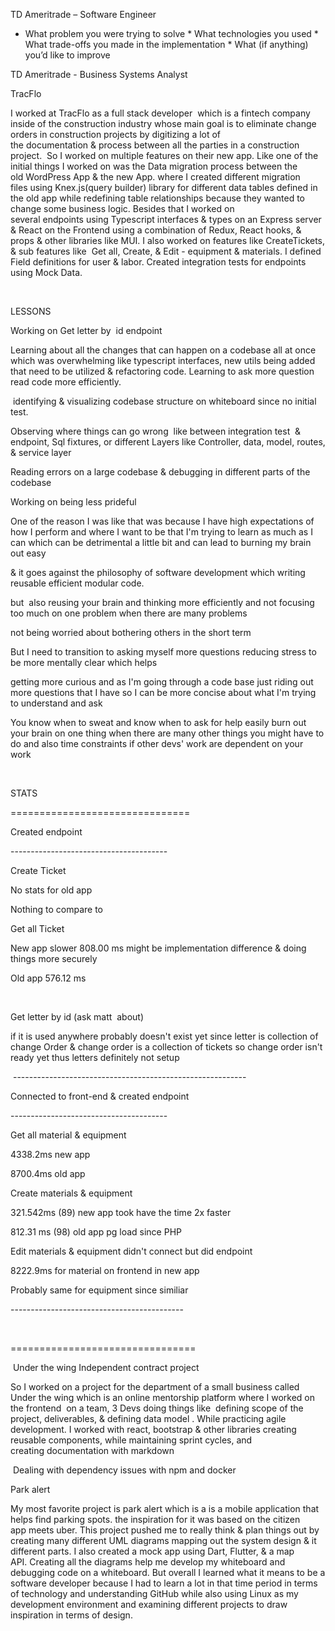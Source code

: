 TD Ameritrade – Software Engineer 

* What problem you were trying to solve * What technologies you used * What trade-offs you made in the implementation * What (if anything) you’d like to improve 

TD Ameritrade - Business Systems Analyst 

TracFlo  

I worked at TracFlo as a full stack developer  which is a fintech company inside of the construction industry whose main goal is to eliminate change orders in construction projects by digitizing a lot of the documentation & process between all the parties in a construction project.  So I worked on multiple features on their new app. Like one of the initial things I worked on was the Data migration process between the old WordPress App & the new App. where I created different migration files using Knex.js(query builder) library for different data tables defined in the old app while redefining table relationships because they wanted to change some business logic. Besides that I worked on several endpoints using Typescript interfaces & types on an Express server & React on the Frontend using a combination of Redux, React hooks, & props & other libraries like MUI. I also worked on features like CreateTickets, & sub features like  Get all, Create, & Edit - equipment & materials. I defined Field definitions for user & labor. Created integration tests for endpoints using Mock Data. 

  

LESSONS 

Working on Get letter by  id endpoint  

Learning about all the changes that can happen on a codebase all at once which was overwhelming like typescript interfaces, new utils being added that need to be utilized & refactoring code. Learning to ask more question read code more efficiently. 

 identifying & visualizing codebase structure on whiteboard since no initial test.    

Observing where things can go wrong  like between integration test  & endpoint, Sql fixtures, or different Layers like Controller, data, model, routes, & service layer  

Reading errors on a large codebase & debugging in different parts of the codebase 

Working on being less prideful  

One of the reason I was like that was because I have high expectations of how I perform and where I want to be that I'm trying to learn as much as I can which can be detrimental a little bit and can lead to burning my brain out easy 

& it goes against the philosophy of software development which writing reusable efficient modular code. 

but  also reusing your brain and thinking more efficiently and not focusing too much on one problem when there are many problems 

not being worried about bothering others in the short term 

But I need to transition to asking myself more questions reducing stress to be more mentally clear which helps  

getting more curious and as I'm going through a code base just riding out more questions that I have so I can be more concise about what I'm trying to understand and ask 

You know when to sweat and know when to ask for help easily burn out your brain on one thing when there are many other things you might have to do and also time constraints if other devs' work are dependent on your work 

     

STATS 

=============================== 

Created endpoint 

--------------------------------------- 

Create Ticket 

No stats for old app 

Nothing to compare to 

Get all Ticket 

New app slower 808.00 ms might be implementation difference & doing things more securely  

Old app 576.12 ms 

  

Get letter by id (ask matt  about)  

if it is used anywhere probably doesn't exist yet since letter is collection of change Order & change order is a collection of tickets so change order isn't ready yet thus letters definitely not setup  

 ----------------------------------------------------------  

Connected to front-end & created endpoint 

--------------------------------------- 

Get all material & equipment 

4338.2ms new app 

8700.4ms old app 

Create materials & equipment 

321.542ms (89) new app took have the time 2x faster 

812.31 ms (98) old app pg load since PHP  

Edit materials & equipment didn't connect but did endpoint 

8222.9ms for material on frontend in new app 

Probably same for equipment since similiar 

------------------------------------------- 

  

================================ 

 Under the wing Independent contract project 

So I worked on a project for the department of a small business called Under the wing which is an online mentorship platform where I worked on the frontend  on a team, 3 Devs doing things like  defining scope of the project, deliverables, & defining data model . While practicing agile development. I worked with react, bootstrap & other libraries creating reusable components, while maintaining sprint cycles, and creating documentation with markdown  

 Dealing with dependency issues with npm and docker 

Park alert 

My most favorite project is park alert which is a is a mobile application that helps find parking spots. the inspiration for it was based on the citizen app meets uber. This project pushed me to really think & plan things out by creating many different UML diagrams mapping out the system design & it different parts. I also created a mock app using Dart, Flutter, & a map API. Creating all the diagrams help me develop my whiteboard and debugging code on a whiteboard. But overall I learned what it means to be a software developer because I had to learn a lot in that time period in terms of technology and understanding GitHub while also using Linux as my development environment and examining different projects to draw inspiration in terms of design.